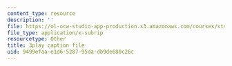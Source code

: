 ```yaml
---
content_type: resource
description: ''
file: https://ol-ocw-studio-app-production.s3.amazonaws.com/courses/sts-081-innovation-systems-for-science-technology-energy-manufacturing-and-health-spring-2017/9499efaae1d6528795dadb9de680c26c_mCxtdohSJZQ.vtt
file_type: application/x-subrip
resourcetype: Other
title: 3play caption file
uid: 9499efaa-e1d6-5287-95da-db9de680c26c
---
```

